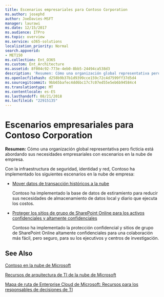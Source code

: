 ```yaml
---
title: Escenarios empresariales para Contoso Corporation
ms.author: josephd
author: JoeDavies-MSFT
manager: laurawi
ms.date: 12/15/2017
ms.audience: ITPro
ms.topic: overview
ms.service: o365-solutions
localization_priority: Normal
search.appverid:
- MET150
ms.collection: Ent_O365
ms.custom: Ent_Architecture
ms.assetid: 8f004c92-773e-4eb0-8bb5-24494ca538d3
description: 'Resumen: Cómo una organización global representativa pero ficticia está abordando sus necesidades empresariales con escenarios en la nube de empresa.'
ms.openlocfilehash: d258b9b37b1d9399cce159c72c4d7599ff37d5d4
ms.sourcegitcommit: 9bb65bafec4dd6bc17c7c07ed55e5eb6b94584c4
ms.translationtype: MT
ms.contentlocale: es-ES
ms.lasthandoff: 08/21/2018
ms.locfileid: "22915135"
---
```

# <a name="enterprise-scenarios-for-the-contoso-corporation"></a>Escenarios empresariales para Contoso Corporation

 **Resumen:** Cómo una organización global representativa pero ficticia está abordando sus necesidades empresariales con escenarios en la nube de empresa.
  
Con la infraestructura de seguridad, identidad y red, Contoso ha implementado los siguientes escenarios en la nube de empresa:
  
- [Mover datos de transacción históricos a la nube](moving-historical-transaction-data-to-the-cloud.md)
    
    Contoso ha implementado la base de datos de estiramiento para reducir sus necesidades de almacenamiento de datos local y diario que ejecuta los costos.
    
- [Proteger los sitios de grupo de SharePoint Online para los activos confidenciales y altamente confidenciales](secure-sharepoint-online-team-sites-for-sensitive-and-highly-confidential-assets.md)
    
    Contoso ha implementado la protección confidencial y sitios de grupo de SharePoint Online altamente confidenciales para una colaboración más fácil, pero seguro, para su los ejecutivos y centros de investigación.
    
## <a name="see-also"></a>See Also

[Contoso en la nube de Microsoft](contoso-in-the-microsoft-cloud.md)
  
[Recursos de arquitectura de TI de la nube de Microsoft](microsoft-cloud-it-architecture-resources.md)

[Mapa de ruta de Enterprise Cloud de Microsoft: Recursos para los responsables de decisiones de TI](https://sway.com/FJ2xsyWtkJc2taRD)



